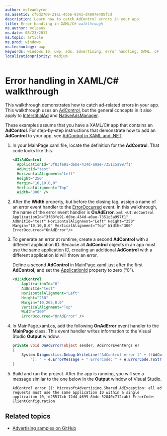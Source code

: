 ```yaml
---
author: mcleanbyron
ms.assetid: cf0d2709-21a1-4d56-9341-d4897e405f5d
description: Learn how to catch AdControl errors in your app.
title: Error handling in XAML/C# walkthrough
ms.author: mcleans
ms.date: 08/23/2017
ms.topic: article
ms.prod: windows
ms.technology: uwp
keywords: windows 10, uwp, ads, advertising, error handling, XAML, c#
localizationpriority: medium
---
```


# Error handling in XAML/C# walkthrough

This walkthrough demonstrates how to catch ad-related errors in your app. This walkthrough uses an [AdControl](https://msdn.microsoft.com/library/windows/apps/microsoft.advertising.winrt.ui.adcontrol.aspx), but the general concepts in it also apply to [InterstitialAd](https://msdn.microsoft.com/library/windows/apps/microsoft.advertising.winrt.ui.interstitialad.aspx) and [NativeAdsManager](https://msdn.microsoft.com/library/windows/apps/microsoft.advertising.winrt.ui.nativeadsmanager.aspx).

These examples assume that you have a XAML/C# app that contains an **AdControl**. For step-by-step instructions that demonstrate how to add an **AdControl** to your app, see [AdControl in XAML and .NET](adcontrol-in-xaml-and--net.md). 

1.  In your MainPage.xaml file, locate the definition for the **AdControl**. That code looks like this.
    ``` xml
    <UI:AdControl
      ApplicationId="3f83fe91-d6be-434d-a0ae-7351c5a997f1"
      AdUnitId="test"
      HorizontalAlignment="Left"
      Height="250"
      Margin="10,10,0,0"
      VerticalAlignment="Top"
      Width="300" />
    ```

2.   After the **Width** property, but before the closing tag, assign a name of an error event handler to the [ErrorOccurred](https://msdn.microsoft.com/library/windows/apps/microsoft.advertising.winrt.ui.adcontrol.erroroccurred.aspx) event. In this walkthrough, the name of the error event handler is **OnAdError**.
    ``` xml
    <UI:AdControl
      ApplicationId="3f83fe91-d6be-434d-a0ae-7351c5a997f1"
      AdUnitId="test"
      HorizontalAlignment="Left"
      Height="250"
      Margin="10,10,0,0"
      VerticalAlignment="Top"
      Width="300"
      ErrorOccurred="OnAdError"/>
    ```

3.  To generate an error at runtime, create a second **AdControl** with a different application ID. Because all **AdControl** objects in an app must use the same application ID, creating an additional **AdControl** with a different application id will throw an error.

    Define a second **AdControl** in MainPage.xaml just after the first **AdControl**, and set the [ApplicationId](https://msdn.microsoft.com/library/windows/apps/microsoft.advertising.winrt.ui.adcontrol.applicationid.aspx) property to zero (“0”).
    ``` xml
    <UI:AdControl
        ApplicationId="0"
        AdUnitId="test"
        HorizontalAlignment="Left"
        Height="250"
        Margin="10,265,0,0"
        VerticalAlignment="Top"
        Width="300"
        ErrorOccurred="OnAdError" />
    ```

4.  In MainPage.xaml.cs, add the following **OnAdError** event handler to the **MainPage** class. This event handler writes information to the Visual Studio **Output** window.
    ``` csharp
    private void OnAdError(object sender, AdErrorEventArgs e)
    {
        System.Diagnostics.Debug.WriteLine("AdControl error (" + ((AdControl)sender).Name +
            "): " + e.ErrorMessage + " ErrorCode: " + e.ErrorCode.ToString());
    }
    ```

4.  Build and run the project. After the app is running, you will see a message similar to the one below in the **Output** window of Visual Studio.
    ```
    AdControl error (): MicrosoftAdvertising.Shared.AdException: all ad requests must use the same application ID within a single application (0, d25517cb-12d4-4699-8bdc-52040c712cab) ErrorCode: ClientConfiguration
    ```

## Related topics

* [Advertising samples on GitHub](http://aka.ms/githubads)

